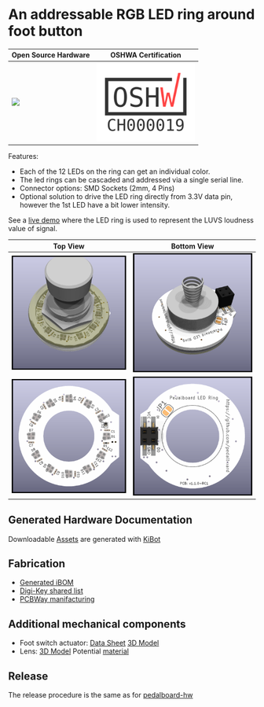 # An addressable RGB LED ring around foot button

| Open Source Hardware | OSHWA Certification|
|---|---|
| ![](https://i0.wp.com/www.oshwa.org/wp-content/uploads/2014/03/oshw-logo-200-px.png) | [<img src="img/certification-mark-CH000019-stacked.png" alt="OSHWA" width="200"/>](https://certification.oshwa.org/ch000019.html) |


Features:

- Each of the 12 LEDs on the ring can get an individual color.
- The led rings can be cascaded and addressed via a single serial line.
- Connector options: SMD Sockets (2mm, 4 Pins)
- Optional solution to drive the LED ring directly from 3.3V data pin, however the 1st LED have a bit lower intensity.

See a [live demo](https://www.youtube.com/watch?v=p5gpGeihErE) where the LED ring is used to represent the LUVS loudness value of signal.

| Top View | Bottom View  |
| -------- | ------------ |
| ![30 deg](https://github.com/pedalboard/pedalboard-led-ring-site/blob/main/latest/3D/pedalboard-led-ring-3D_top30deg.png) | ![30 deg bottom](https://github.com/pedalboard/pedalboard-led-ring-site/blob/main/latest/3D/pedalboard-led-ring-3D_top30deg-bottom.png)  |
| ![30 deg](https://github.com/pedalboard/pedalboard-led-ring-site/blob/main/latest/3D/pedalboard-led-ring-3D_top.png) | ![30 deg bottom](https://github.com/pedalboard/pedalboard-led-ring-site/blob/main/latest/3D/pedalboard-led-ring-3D_bottom.png) |


## Generated Hardware Documentation

Downloadable [Assets](https://pedalboard.github.io/pedalboard-led-ring-site/latest) are generated with [KiBot](https://github.com/INTI-CMNB/KiBot)

## Fabrication

* [Generated iBOM](https://pedalboard.github.io/pedalboard-led-ring-site/Assembly/pedalboard-led-ring-ibom.html)
* [Digi-Key shared list](https://www.digikey.ch/de/mylists/list/I3LZUQ0FSV)
* [PCBWay manifacturing](https://www.pcbway.com/project/shareproject/FIXME.html)


## Additional mechanical components

* Foot switch actuator: [Data Sheet](https://www.cliffuk.co.uk/products/switches/FC7125.pdf) [3D Model](https://github.com/pedalboard/pedalboard-case/blob/main/generated/actuator.stl)
* Lens: [3D Model](https://github.com/pedalboard/pedalboard-case/blob/main/generated/led-ring-washer.stl) Potential [material](https://plastics-rubber.basf.com/global/de/performance_polymers/products/ultramid.html)

## Release

The release procedure is the same as for [pedalboard-hw](https://github.com/pedalboard/pedalboard-hw#release)

